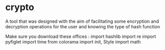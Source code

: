 # crypto
A tool that was designed with the aim of facilitating some encryption and decryption operations for the user and knowing the type of hash function

Make sure you download these offices :
import hashlib
import re
import pyfiglet
import time
from colorama import init, Style
import math
